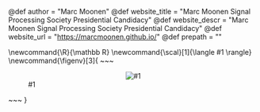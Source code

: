 <!--
Add here global page variables to use throughout your website.
-->
@def author = "Marc Moonen"
@def website_title = "Marc Moonen Signal Processing Society Presidential Candidacy"
@def website_descr = "Marc Moonen Signal Processing Society Presidential Candidacy"
@def website_url   = "https://marcmoonen.github.io/"
@def prepath = ""

<!--
Add here global latex commands to use throughout your pages.
-->
\newcommand{\R}{\mathbb R}
\newcommand{\scal}[1]{\langle #1 \rangle}
\newcommand{\figenv}[3]{
    ~~~
    <figure style="text-align:center;">
        <img src="!#2" style="padding:0;#3" alt="#1"/>
        <figcaption style="display: table-caption; caption-side: right;">
            #1
        </figcaption>
    </figure>
    ~~~
}

